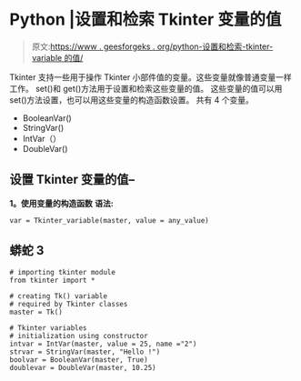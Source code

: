 # Python |设置和检索 Tkinter 变量的值

> 原文:[https://www . geesforgeks . org/python-设置和检索-tkinter-variable 的值/](https://www.geeksforgeeks.org/python-setting-and-retrieving-values-of-tkinter-variable/)

Tkinter 支持一些用于操作 Tkinter 小部件值的变量。这些变量就像普通变量一样工作。
set()和 get()方法用于设置和检索这些变量的值。
这些变量的值可以用 set()方法设置，也可以用这些变量的构造函数设置。
共有 4 个变量。

*   BooleanVar()
*   StringVar()
*   IntVar（）
*   DoubleVar()

## 设置 Tkinter 变量的值–

**1。使用变量的构造函数**
**语法:**

```
var = Tkinter_variable(master, value = any_value)
```

## 蟒蛇 3

```
# importing tkinter module
from tkinter import *

# creating Tk() variable
# required by Tkinter classes
master = Tk()

# Tkinter variables
# initialization using constructor
intvar = IntVar(master, value = 25, name ="2")
strvar = StringVar(master, "Hello !")
boolvar = BooleanVar(master, True)
doublevar = DoubleVar(master, 10.25)
```